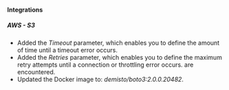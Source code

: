 
#### Integrations
##### AWS - S3
- Added the *Timeout* parameter, which enables you to define the amount of time until a timeout error occurs.
- Added the *Retries* parameter, which enables you to define the maximum retry attempts until a connection or throttling error occurs.
    are encountered.
- Updated the Docker image to: *demisto/boto3:2.0.0.20482*.
